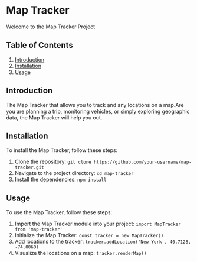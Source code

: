 # Map Tracker

Welcome to the Map Tracker Project

## Table of Contents

1. [Introduction](#introduction)
2. [Installation](#installation)
3. [Usage](#usage)


## Introduction

The Map Tracker that allows you to track and any locations on a map.Are you are planning a trip, monitoring vehicles, or simply exploring geographic data, the Map Tracker will help you out.

## Installation

To install the Map Tracker, follow these steps:

1. Clone the repository: `git clone https://github.com/your-username/map-tracker.git`
2. Navigate to the project directory: `cd map-tracker`
3. Install the dependencies: `npm install`

## Usage

To use the Map Tracker, follow these steps:

1. Import the Map Tracker module into your project: `import MapTracker from 'map-tracker'`
2. Initialize the Map Tracker: `const tracker = new MapTracker()`
3. Add locations to the tracker: `tracker.addLocation('New York', 40.7128, -74.0060)`
4. Visualize the locations on a map: `tracker.renderMap()`

